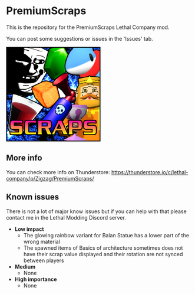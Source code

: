 # PremiumScraps

This is the repository for the PremiumScraps Lethal Company mod.

You can post some suggestions or issues in the 'Issues' tab.

![Preview](https://raw.githubusercontent.com/ZigzagAwaka/PremiumScraps/main/zigzag.premiumscraps/icon.png)

## More info
You can check more info on Thunderstore:
https://thunderstore.io/c/lethal-company/p/Zigzag/PremiumScraps/

## Known issues
There is not a lot of major know issues but if you can help with that please contact me in the Lethal Modding Discord server.
- **Low impact**
    - The glowing rainbow variant for Balan Statue has a lower part of the wrong material
    - The spawned items of Basics of architecture sometimes does not have their scrap value displayed and their rotation are not synced between players
- **Medium**
    - None
- **High importance**
    - None